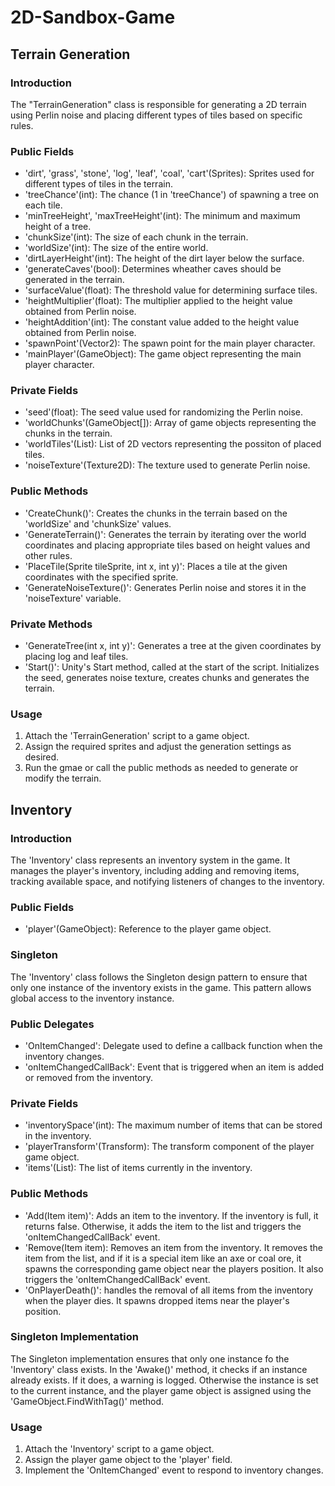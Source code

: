# 2D-Sandbox-Game

## Terrain Generation
### Introduction
  The "TerrainGeneration" class is responsible for generating a 2D terrain using Perlin noise and placing different types of tiles based on specific rules.

### Public Fields
  * 'dirt', 'grass', 'stone', 'log', 'leaf', 'coal', 'cart'(Sprites): Sprites used for different types of tiles in the terrain.
  * 'treeChance'(int): The chance (1 in 'treeChance') of spawning a tree on each tile.
  * 'minTreeHeight', 'maxTreeHeight'(int): The minimum and maximum height of a tree.
  * 'chunkSize'(int): The size of each chunk in the terrain.
  * 'worldSize'(int): The size of the entire world.
  * 'dirtLayerHeight'(int): The height of the dirt layer below the surface.
  * 'generateCaves'(bool): Determines wheather caves should be generated in the terrain.
  * 'surfaceValue'(float): The threshold value for determining surface tiles.
  * 'heightMultiplier'(float): The multiplier applied to the height value obtained from Perlin noise.
  * 'heightAddition'(int): The constant value added to the height value obtained from Perlin noise.
  * 'spawnPoint'(Vector2): The spawn point for the main player character.
  * 'mainPlayer'(GameObject): The game object representing the main player character.

### Private Fields
  * 'seed'(float): The seed value used for randomizing the Perlin noise.
  * 'worldChunks'(GameObject[]): Array of game objects representing the chunks in the terrain.
  * 'worldTiles'(List<Vector2>): List of 2D vectors representing the possiton of placed tiles.
  * 'noiseTexture'(Texture2D): The texture used to generate Perlin noise.

### Public Methods
  * 'CreateChunk()': Creates the chunks in the terrain based on the 'worldSize' and 'chunkSize' values.
  * 'GenerateTerrain()': Generates the terrain by iterating over the world coordinates and placing appropriate tiles based on height values and other rules.
  * 'PlaceTile(Sprite tileSprite, int x, int y)': Places a tile at the given coordinates with the specified sprite.
  * 'GenerateNoiseTexture()': Generates Perlin noise and stores it in the 'noiseTexture' variable.

### Private Methods
  * 'GenerateTree(int x, int y)': Generates a tree at the given coordinates by placing log and leaf tiles.
  * 'Start()': Unity's Start method, called at the start of the script. Initializes the seed, generates noise texture, creates chunks and generates the terrain.

### Usage
  1. Attach the 'TerrainGeneration' script to a game object.
  2. Assign the required sprites and adjust the generation settings as desired.
  3. Run the gmae or call the public methods as needed to generate or modify the terrain.

## Inventory
### Introduction
  The 'Inventory' class represents an inventory system in the game. It manages the player's inventory, 
  including adding and removing items, tracking available space, and notifying listeners of changes to the inventory.

### Public Fields
  * 'player'(GameObject): Reference to the player game object.

### Singleton
  The 'Inventory' class follows the Singleton design pattern to ensure that only one instance of the inventory exists in the game. This pattern allows global access to the inventory instance.

### Public Delegates
  * 'OnItemChanged': Delegate used to define a callback function when the inventory changes.
  * 'onItemChangedCallBack': Event that is triggered when an item is added or removed from the inventory.

### Private Fields
  * 'inventorySpace'(int): The maximum number of items that can be stored in the inventory.
  * 'playerTransform'(Transform): The transform component of the player game object.
  * 'items'(List<Item>): The list of items currently in the inventory.

### Public Methods
  * 'Add(Item item)': Adds an item to the inventory. If the inventory is full, it returns false. Otherwise, it adds the item to the list and triggers the 'onItemChangedCallBack' event.
  * 'Remove(Item item): Removes an item from the inventory. It removes the item from the list, and if it is a special item like an axe or coal ore, it spawns the corresponding game object near the players position. It also triggers the 'onItemChangedCallBack' event.
  * 'OnPlayerDeath()': handles the removal of all items from the inventory when the player dies. It spawns dropped items near the player's position.

### Singleton Implementation
  The Singleton implementation ensures that only one instance fo the 'Inventory' class exists. In the 'Awake()' method, it checks if an instance already exists. If it does, a warning is logged. Otherwise the instance is set to the current instance, and the player game object is assigned using the 'GameObject.FindWithTag()' method.

### Usage
  1. Attach the 'Inventory' script to a game object.
  2. Assign the player game object to the 'player' field.
  3. Implement the 'OnItemChanged' event to respond to inventory changes.
